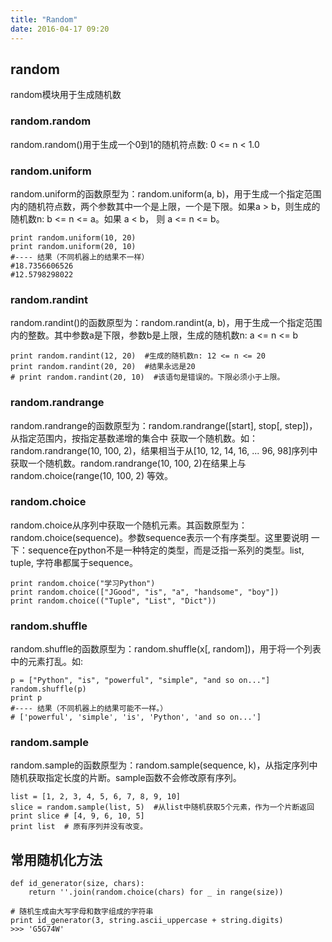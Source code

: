 ```yaml
---
title: "Random"
date: 2016-04-17 09:20
---
```


## random 

random模块用于生成随机数

### random.random

random.random()用于生成一个0到1的随机符点数: 0 <= n < 1.0

### random.uniform

random.uniform的函数原型为：random.uniform(a, b)，用于生成一个指定范围内的随机符点数，两个参数其中一个是上限，一个是下限。如果a > b，则生成的随机数n: b <= n <= a。如果 a < b， 则 a <= n <= b。

```
print random.uniform(10, 20)
print random.uniform(20, 10)
#---- 结果（不同机器上的结果不一样）
#18.7356606526
#12.5798298022
```

### random.randint

random.randint()的函数原型为：random.randint(a, b)，用于生成一个指定范围内的整数。其中参数a是下限，参数b是上限，生成的随机数n: a <= n <= b

```
print random.randint(12, 20)  #生成的随机数n: 12 <= n <= 20
print random.randint(20, 20)  #结果永远是20
# print random.randint(20, 10)  #该语句是错误的。下限必须小于上限。
```

### random.randrange

random.randrange的函数原型为：random.randrange([start], stop[, step])，从指定范围内，按指定基数递增的集合中 获取一个随机数。如：random.randrange(10, 100, 2)，结果相当于从[10, 12, 14, 16, ... 96, 98]序列中获取一个随机数。random.randrange(10, 100, 2)在结果上与 random.choice(range(10, 100, 2) 等效。

### random.choice

random.choice从序列中获取一个随机元素。其函数原型为：random.choice(sequence)。参数sequence表示一个有序类型。这里要说明 一下：sequence在python不是一种特定的类型，而是泛指一系列的类型。list, tuple, 字符串都属于sequence。

```
print random.choice("学习Python") 
print random.choice(["JGood", "is", "a", "handsome", "boy"])
print random.choice(("Tuple", "List", "Dict"))
```

### random.shuffle

random.shuffle的函数原型为：random.shuffle(x[, random])，用于将一个列表中的元素打乱。如:

```
p = ["Python", "is", "powerful", "simple", "and so on..."]
random.shuffle(p)
print p
#---- 结果（不同机器上的结果可能不一样。）
# ['powerful', 'simple', 'is', 'Python', 'and so on...']
```

### random.sample

random.sample的函数原型为：random.sample(sequence, k)，从指定序列中随机获取指定长度的片断。sample函数不会修改原有序列。

```
list = [1, 2, 3, 4, 5, 6, 7, 8, 9, 10]
slice = random.sample(list, 5)  #从list中随机获取5个元素，作为一个片断返回
print slice # [4, 9, 6, 10, 5]
print list  # 原有序列并没有改变。
```

## 常用随机化方法

```
def id_generator(size, chars):
    return ''.join(random.choice(chars) for _ in range(size))
    
# 随机生成由大写字母和数字组成的字符串
print id_generator(3, string.ascii_uppercase + string.digits)
>>> 'G5G74W'
```